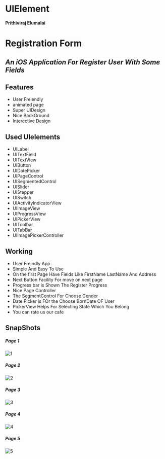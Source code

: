 # UIElement
**Prithiviraj Elumalai**
# Registration Form
## _An iOS Application For Register User With Some Fields_


## Features
- User Freiendly
- animated page 
- Super UIDesign
- Nice BackGround 
- Interective Design

## Used UIelements
- UILabel
- UITextField
- UITextView
- UIButton
- UIDatePicker
- UIPageControl
- UISegmentedControl
- UISlider
- UIStepper
- UISwitch
- UIActivityIndicatorView
- UIImageView
- UIProgressView
- UIPickerView
- UIToolbar
- UITabBar
- UIImagePickerController

## Working
- User Freindly App
- Simple And Easy To Use 
- On the first Page Have Fields Like FirstName LastName And Address
- Next Button Facility For move on next page
- Progress bar is Shown The Register Progress
- Nice Page Controller 
- The SegmentControl For Choose Gender
- Date Picker is FOr the Choose BornDate OF User
- PickerView Helps For Selecting State Which You Belong
- You can rate us our cafe


## SnapShots
##### Page 1
![1](https://user-images.githubusercontent.com/85940424/122804432-896e8f00-d2e5-11eb-868a-12687c39cd69.png)
##### Page 2
![2](https://user-images.githubusercontent.com/85940424/122804564-b15df280-d2e5-11eb-9387-d391a66ca5b6.png)
##### Page 3
![3](https://user-images.githubusercontent.com/85940424/122804586-b6bb3d00-d2e5-11eb-837f-5d17b18afc9d.png)
##### Page 4
![4](https://user-images.githubusercontent.com/85940424/122804599-bc188780-d2e5-11eb-92c0-b16d3bbdf8cb.png)
##### Page 5
![5](https://user-images.githubusercontent.com/85940424/122804618-c20e6880-d2e5-11eb-8751-9a49ff5e466e.png)





